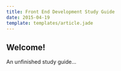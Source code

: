 ```yaml
---
title: Front End Development Study Guide
date: 2015-04-19
template: templates/article.jade
---
```


## Welcome!

An unfinished study guide...